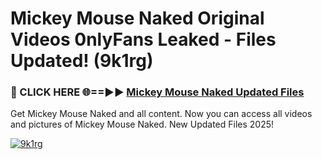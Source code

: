# Mickey Mouse Naked Original Videos 0nlyFans Leaked - Files Updated! (9k1rg)

<h3>🔴 CLICK HERE 🌐==►► <a href="https://tinyurl.com/yckcrads" rel="nofollow">Mickey Mouse Naked Updated Files</a></h3>

Get Mickey Mouse Naked and all content. Now you can access all videos and pictures of Mickey Mouse Naked. New Updated Files 2025!

[![9k1rg](https://i.imgur.com/hpKpOFt.gif)](https://tinyurl.com/yckcrads)
